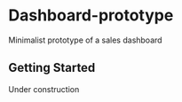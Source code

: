 # Dashboard-prototype
Minimalist prototype of a sales dashboard


## Getting Started

Under construction